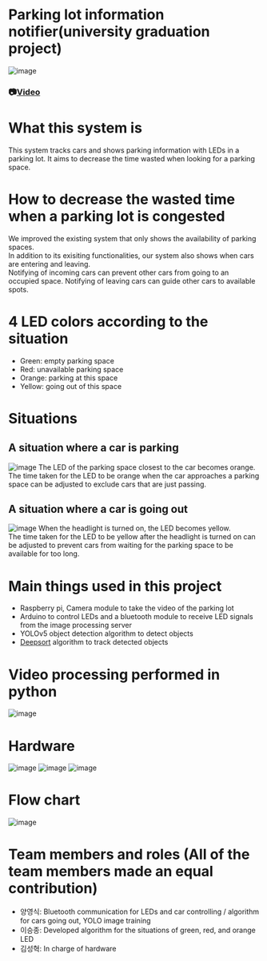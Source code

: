 # Parking lot information notifier(university graduation project)
![image](https://github.com/vacu9708/Smart-CCTV/assets/67142421/37871923-bf0e-4cd0-9b4a-d54b8514b916)

### 📷[Video](https://youtu.be/ZB2DopuROoM)

# What this system is
This system tracks cars and shows parking information with LEDs in a parking lot.
It aims to decrease the time wasted when looking for a parking space.

# How to decrease the wasted time when a parking lot is congested
We improved the existing system that only shows the availability of parking spaces.<br>
In addition to its exisiting functionalities, our system also shows when cars are entering and leaving.<br>
Notifying of incoming cars can prevent other cars from going to an occupied space. Notifying of leaving cars can guide other cars to available spots.

# 4 LED colors according to the situation
- Green: empty parking space
- Red: unavailable parking space
- Orange: parking at this space
- Yellow: going out of this space

# Situations
## A situation where a car is parking
![image](https://user-images.githubusercontent.com/67142421/199556685-d66c4c98-d992-4467-af05-c06ce614fa1f.png)
The LED of the parking space closest to the car becomes orange.<br>
The time taken for the LED to be orange when the car approaches a parking space can be adjusted to exclude cars that are just passing. 

## A situation where a car is going out
![image](https://user-images.githubusercontent.com/67142421/199558068-28ba0193-6c84-4904-af59-bae415942bb6.png)
When the headlight is turned on, the LED becomes yellow.<br>
The time taken for the LED to be yellow after the headlight is turned on can be adjusted to prevent cars from waiting for the parking space to be available for too long. 

# Main things used in this project
* Raspberry pi, Camera module to take the video of the parking lot
* Arduino to control LEDs and a bluetooth module to receive LED signals from the image processing server
* YOLOv5 object detection algorithm to detect objects
* [Deepsort](https://github.com/mikel-brostrom/Yolov5_StrongSORT_OSNet) algorithm to track detected objects

# Video processing performed in python
![image](https://user-images.githubusercontent.com/67142421/199557014-d4a0cc30-5356-413c-bb54-4b832525a188.png)

# Hardware
![image](https://user-images.githubusercontent.com/67142421/199539868-8f2fd9f0-d421-45e3-99ce-8e05fc81f2de.png)
![image](https://user-images.githubusercontent.com/67142421/199559497-c5a9cc73-c009-4ca5-8570-1089452acc06.png)
![image](https://user-images.githubusercontent.com/67142421/199567887-b6c41437-8cea-46c2-967a-4ce99fd23e88.png)

# Flow chart
![image](https://user-images.githubusercontent.com/67142421/199558323-6e1d6e53-c543-4073-bb08-05d97789bbb2.png)

# Team members and roles (All of the team members made an equal contribution)
- 양영식: Bluetooth communication for LEDs and car controlling / algorithm for cars going out, YOLO image training
- 이승종: Developed algorithm for the situations of green, red, and orange LED
- 김성혁: In charge of hardware
